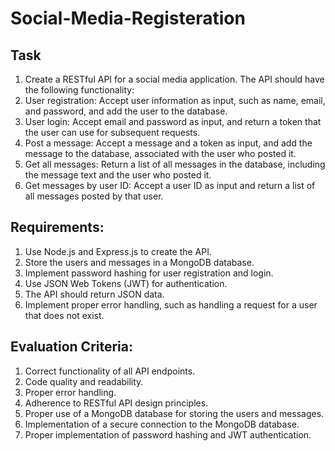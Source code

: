 # Social-Media-Registeration
## Task
1) Create a RESTful API for a social media application. The API should have the following functionality:
2) User registration: Accept user information as input, such as name, email, and password, and add the user to the database.
3) User login: Accept email and password as input, and return a token that the user can use for subsequent requests.
4) Post a message: Accept a message and a token as input, and add the message to the database, associated with the user who posted it.
5) Get all messages: Return a list of all messages in the database, including the message text and the user who posted it.
6) Get messages by user ID: Accept a user ID as input and return a list of all messages posted by that user.

## Requirements:
1) Use Node.js and Express.js to create the API.
2) Store the users and messages in a MongoDB database.
3) Implement password hashing for user registration and login.
4) Use JSON Web Tokens (JWT) for authentication.
5) The API should return JSON data.
6) Implement proper error handling, such as handling a request for a user that does not exist.

## Evaluation Criteria:
1) Correct functionality of all API endpoints.
2) Code quality and readability.
3) Proper error handling.
4) Adherence to RESTful API design principles.
5) Proper use of a MongoDB database for storing the users and messages.
6) Implementation of a secure connection to the MongoDB database.
7) Proper implementation of password hashing and JWT authentication.


